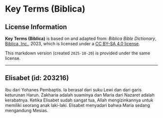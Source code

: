 # Key Terms (Biblica)

## License Information

**Key Terms (Biblica)** is based on and adapted from: _Biblica Bible Dictionary_, [Biblica, Inc.](https://www.biblica.com/), 2023, which is licensed under a [CC BY-SA 4.0 license](https://creativecommons.org/licenses/by-sa/4.0/legalcode.en).

This markdown version (created `2025-10-20`) is provided under the same license.



--------------------------------

## Elisabet (id: 203216)

Ibu dari Yohanes Pembaptis. Ia berasal dari suku Lewi dan dari garis keturunan Harun. Zakharia adalah suaminya dan Maria dari Nazaret adalah kerabatnya. Ketika Elisabet sudah sangat tua, Allah mengizinkannya untuk memiliki seorang anak laki\-laki. Elisabet menyadari bahwa Maria sedang mengandung Mesias.


